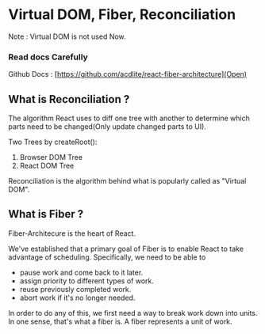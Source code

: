
# Virtual DOM, Fiber, Reconciliation
Note : Virtual DOM is not used Now.

### Read docs Carefully
Github Docs : [https://github.com/acdlite/react-fiber-architecture](Open)


## What is Reconciliation ?
The algorithm React uses to diff one tree with another to determine which parts need to be changed(Only update changed parts to UI).

Two Trees by createRoot(): 
1. Browser DOM Tree
2. React DOM Tree

Reconciliation is the algorithm behind what is popularly called as "Virtual DOM".


## What is Fiber ?
Fiber-Architecure is the heart of React.

We've established that a primary goal of Fiber is to enable React to take advantage of scheduling. Specifically, we need to be able to

- pause work and come back to it later.
- assign priority to different types of work.
- reuse previously completed work.
- abort work if it's no longer needed.

In order to do any of this, we first need a way to break work down into units. In one sense, that's what a fiber is. A fiber represents a unit of work.